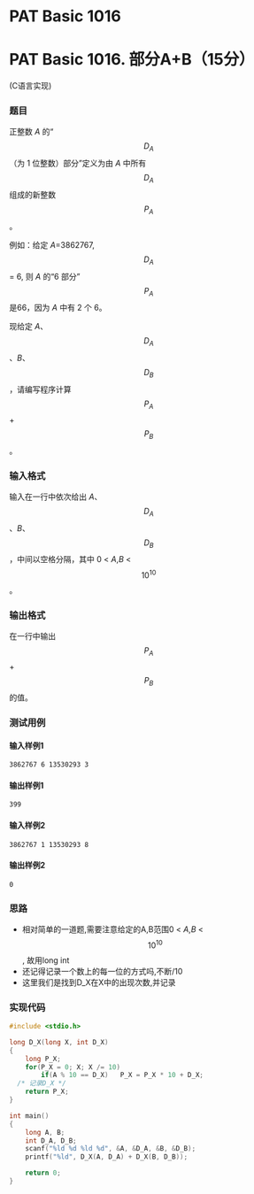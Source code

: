 # PAT Basic 1016


# PAT Basic 1016. 部分A+B（15分）

 (C语言实现)
<!--more-->

### 题目

正整数 *A* 的“$$ D_A $$（为 1 位整数）部分”定义为由 *A* 中所有 $$ D_A $$组成的新整数 $$ P_A $$。

例如：给定 *A*=3862767, $$ D_A $$ = 6, 则 *A* 的“6 部分”  $$ P_A $$ 是66，因为 *A* 中有 2 个 6。

现给定 *A*、$$ D_A $$、*B*、$$ D_B $$，请编写程序计算 $$ P_A $$ + $$ P_B $$。



### 输入格式

输入在一行中依次给出 *A*、$$ D_A $$、*B*、$$ D_B $$，中间以空格分隔，其中 0 < *A*,*B* <$$ 10^{10} $$。



### 输出格式

在一行中输出 $$ P_A $$ + $$ P_B $$ 的值。



### 测试用例

#### 	输入样例1

```
3862767 6 13530293 3
```

#### 	输出样例1

```
399
```

#### 	输入样例2

```
3862767 1 13530293 8
```

#### 	输出样例2

```
0
```



### 思路

- 相对简单的一道题,需要注意给定的A,B范围0 < *A*,*B* <$$ 10^{10} $$, 故用long int
- 还记得记录一个数上的每一位的方式吗,不断/10
- 这里我们是找到D_X在X中的出现次数,并记录

### 实现代码

```c
#include <stdio.h>

long D_X(long X, int D_X)
{
    long P_X;
    for(P_X = 0; X; X /= 10)
        if(A % 10 == D_X)	P_X = P_X * 10 + D_X;
  /* 记录D_X */
    return P_X;
}

int main()
{
    long A, B;
    int D_A, D_B;
    scanf("%ld %d %ld %d", &A, &D_A, &B, &D_B);
    printf("%ld", D_X(A, D_A) + D_X(B, D_B));

    return 0;
}
```



